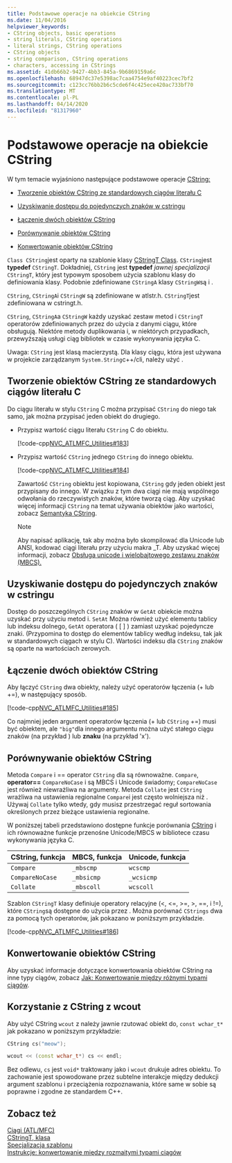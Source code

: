 ```yaml
---
title: Podstawowe operacje na obiekcie CString
ms.date: 11/04/2016
helpviewer_keywords:
- CString objects, basic operations
- string literals, CString operations
- literal strings, CString operations
- CString objects
- string comparison, CString operations
- characters, accessing in CStrings
ms.assetid: 41db66b2-9427-4bb3-845a-9b6869159a6c
ms.openlocfilehash: 68947dc37e5398ac7caa4754e9af40223cec7bf2
ms.sourcegitcommit: c123cc76bb2b6c5cde6f4c425ece420ac733bf70
ms.translationtype: MT
ms.contentlocale: pl-PL
ms.lasthandoff: 04/14/2020
ms.locfileid: "81317960"
---
```

# <a name="basic-cstring-operations"></a>Podstawowe operacje na obiekcie CString

W tym temacie wyjaśniono następujące podstawowe operacje [CString:](../atl-mfc-shared/reference/cstringt-class.md)

- [Tworzenie obiektów CString ze standardowych ciągów literału C](#_core_creating_cstring_objects_from_standard_c_literal_strings)

- [Uzyskiwanie dostępu do pojedynczych znaków w cstringu](#_core_accessing_individual_characters_in_a_cstring)

- [Łączenie dwóch obiektów CString](#_core_concatenating_two_cstring_objects)

- [Porównywanie obiektów CString](#_core_comparing_cstring_objects)

- [Konwertowanie obiektów CString](#_core_converting_cstring_objects)

`Class CString`jest oparty na szablonie klasy [CStringT Class](../atl-mfc-shared/reference/cstringt-class.md). `CString`jest **typedef** `CStringT`. Dokładniej, `CString` jest **typedef** *jawnej specjalizacji* `CStringT`, który jest typowym sposobem użycia szablonu klasy do definiowania klasy. Podobnie zdefiniowane `CStringA` klasy `CStringW`są i .

`CString`, `CStringA`i `CStringW` są zdefiniowane w atlstr.h. `CStringT`jest zdefiniowana w cstringt.h.

`CString`, `CStringA`a `CStringW` każdy uzyskać zestaw metod i `CStringT` operatorów zdefiniowanych przez do użycia z danymi ciągu, które obsługują. Niektóre metody duplikowania i, w niektórych przypadkach, przewyższają usługi ciąg bibliotek w czasie wykonywania języka C.

Uwaga: `CString` jest klasą macierzystą. Dla klasy ciągu, która jest używana w projekcie zarządzanym `System.String`c++/cli, należy użyć .

## <a name="creating-cstring-objects-from-standard-c-literal-strings"></a><a name="_core_creating_cstring_objects_from_standard_c_literal_strings"></a>Tworzenie obiektów CString ze standardowych ciągów literału C

Do ciągu literału w stylu `CString` C można przypisać `CString` do niego tak samo, jak można przypisać jeden obiekt do drugiego.

- Przypisz wartość ciągu literału `CString` C do obiektu.

   [!code-cpp[NVC_ATLMFC_Utilities#183](../atl-mfc-shared/codesnippet/cpp/basic-cstring-operations_1.cpp)]

- Przypisz wartość `CString` jednego `CString` do innego obiektu.

   [!code-cpp[NVC_ATLMFC_Utilities#184](../atl-mfc-shared/codesnippet/cpp/basic-cstring-operations_2.cpp)]

   Zawartość `CString` obiektu jest kopiowana, `CString` gdy jeden obiekt jest przypisany do innego. W związku z tym dwa ciągi nie mają wspólnego odwołania do rzeczywistych znaków, które tworzą ciąg. Aby uzyskać więcej informacji `CString` na temat używania obiektów jako wartości, zobacz [Semantyka CString](../atl-mfc-shared/cstring-semantics.md).

   > [!NOTE]
   > Aby napisać aplikację, tak aby można było skompilować dla Unicode lub ANSI, kodować ciągi literału przy użyciu makra _T. Aby uzyskać więcej informacji, zobacz [Obsługa unicode i wielobajtowego zestawu znaków (MBCS).](../atl-mfc-shared/unicode-and-multibyte-character-set-mbcs-support.md)

## <a name="accessing-individual-characters-in-a-cstring"></a><a name="_core_accessing_individual_characters_in_a_cstring"></a>Uzyskiwanie dostępu do pojedynczych znaków w cstringu

Dostęp do poszczególnych `CString` znaków w `GetAt` obiekcie można uzyskać przy użyciu metod i. `SetAt` Można również użyć elementu tablicy lub indeksu dolnego, `GetAt` operatora ( [ ] ) zamiast uzyskać pojedyncze znaki. (Przypomina to dostęp do elementów tablicy według indeksu, tak jak w standardowych ciągach w stylu C). Wartości indeksu dla `CString` znaków są oparte na wartościach zerowych.

## <a name="concatenating-two-cstring-objects"></a><a name="_core_concatenating_two_cstring_objects"></a>Łączenie dwóch obiektów CString

Aby łączyć `CString` dwa obiekty, należy użyć operatorów łączenia (+ lub +=), w następujący sposób.

[!code-cpp[NVC_ATLMFC_Utilities#185](../atl-mfc-shared/codesnippet/cpp/basic-cstring-operations_3.cpp)]

Co najmniej jeden argument operatorów łączenia (+ lub `CString` +=) musi być obiektem, ale `"big"`dla innego argumentu można użyć stałego ciągu znaków (na przykład ) lub **znaku** (na przykład 'x').

## <a name="comparing-cstring-objects"></a><a name="_core_comparing_cstring_objects"></a>Porównywanie obiektów CString

Metoda `Compare` i == operator `CString` dla są równoważne. `Compare`, **operator==** `CompareNoCase` i są MBCS i Unicode świadomy; `CompareNoCase` jest również niewrażliwa na argumenty. Metoda `Collate` jest `CString` wrażliwa na ustawienia regionalne `Compare`i jest często wolniejsza niż . Używaj `Collate` tylko wtedy, gdy musisz przestrzegać reguł sortowania określonych przez bieżące ustawienia regionalne.

W poniższej tabeli przedstawiono dostępne funkcje porównania [CString](../atl-mfc-shared/reference/cstringt-class.md) i ich równoważne funkcje przenośne Unicode/MBCS w bibliotece czasu wykonywania języka C.

|CString, funkcja|MBCS, funkcja|Unicode, funkcja|
|----------------------|-------------------|----------------------|
|`Compare`|`_mbscmp`|`wcscmp`|
|`CompareNoCase`|`_mbsicmp`|`_wcsicmp`|
|`Collate`|`_mbscoll`|`wcscoll`|

Szablon `CStringT` klasy definiuje operatory relacyjne (<, \<=, >=, >, ==, i !=), które `CString`są dostępne do użycia przez . Można porównać `CStrings` dwa za pomocą tych operatorów, jak pokazano w poniższym przykładzie.

[!code-cpp[NVC_ATLMFC_Utilities#186](../atl-mfc-shared/codesnippet/cpp/basic-cstring-operations_4.cpp)]

## <a name="converting-cstring-objects"></a><a name="_core_converting_cstring_objects"></a>Konwertowanie obiektów CString

Aby uzyskać informacje dotyczące konwertowania obiektów CString na inne typy ciągów, zobacz [Jak: Konwertowanie między różnymi typami ciągów](../text/how-to-convert-between-various-string-types.md).

## <a name="using-cstring-with-wcout"></a>Korzystanie z CString z wcout

Aby użyć CString `wcout` z należy jawnie rzutować obiekt do, `const wchar_t*` jak pokazano w poniższym przykładzie:

```cpp
CString cs("meow");

wcout << (const wchar_t*) cs << endl;
```

Bez odlewu, `cs` jest `void*` traktowany jako i `wcout` drukuje adres obiektu. To zachowanie jest spowodowane przez subtelne interakcje między dedukcji argument szablonu i przeciążenia rozpoznawania, które same w sobie są poprawne i zgodne ze standardem C++.

## <a name="see-also"></a>Zobacz też

[Ciągi (ATL/MFC)](../atl-mfc-shared/strings-atl-mfc.md)<br/>
[CStringT, klasa](../atl-mfc-shared/reference/cstringt-class.md)<br/>
[Specjalizacja szablonu](../cpp/template-specialization-cpp.md)<br/>
[Instrukcje: konwertowanie między rozmaitymi typami ciągów](../text/how-to-convert-between-various-string-types.md)
